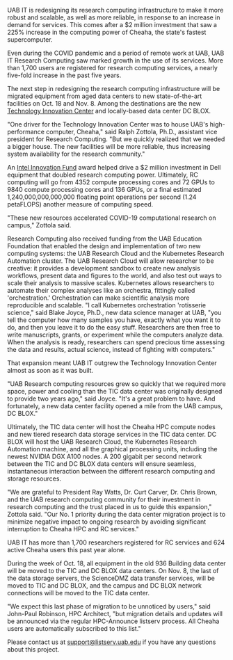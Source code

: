 UAB IT is redesigning its research computing infrastructure to make it more robust and scalable, as well as more reliable, in response to an increase in demand for services. This comes after a $2 million investment that saw a 225% increase in the computing power of Cheaha, the state&#39;s fastest supercomputer.

Even during the COVID pandemic and a period of remote work at UAB, UAB IT Research Computing saw marked growth in the use of its services. More than 1,700 users are registered for research computing services, a nearly five-fold increase in the past five years.

The next step in redesigning the research computing infrastructure will be migrated equipment from aged data centers to new state-of-the-art facilities on Oct. 18 and Nov. 8. Among the destinations are the new [Technology Innovation Center](https://www.uab.edu/news/research/item/12288-uab-s-technology-innovation-center-celebrates-ribbon-cutting-building-opening) and locally-based data center DC BLOX.

&quot;One driver for the Technology Innovation Center was to house UAB&#39;s high-performance computer, Cheaha,&quot; said Ralph Zottola, Ph.D., assistant vice president for Research Computing. &quot;But we quickly realized that we needed a bigger house. The new facilities will be more reliable, thus increasing system availability for the research community.&quot;

An [Intel Innovation Fund](https://newsroom.intel.com/news/intel-commits-technology-response-combat-coronavirus/#gs.cqp09m) award helped drive a $2 million investment in Dell equipment that doubled research computing power. Ultimately, RC computing will go from 4352 compute processing cores and 72 GPUs to 9840 compute processing cores and 136 GPUs, or a final estimated 1,240,000,000,000,000 floating point operations per second (1.24 petaFLOPS) another measure of computing speed.

&quot;These new resources accelerated COVID-19 computational research on campus,&quot; Zottola said.

Research Computing also received funding from the UAB Education Foundation that enabled the design and implementation of two new computing systems: the UAB Research Cloud and the Kubernetes Research Automation cluster. The UAB Research Cloud will allow researcher to be creative: it provides a development sandbox to create new analysis workflows, present data and figures to the world, and also test out ways to scale their analysis to massive scales. Kubernetes allows researchers to automate their complex analyses like an orchestra, fittingly called &#39;orchestration.&#39; Orchestration can make scientific analysis more reproducible and scalable. &quot;I call Kubernetes orchestration &#39;rotisserie science,&quot; said Blake Joyce, Ph.D., new data science manager at UAB, &quot;you tell the computer how many samples you have, exactly what you want it to do, and then you leave it to do the easy stuff. Researchers are then free to write manuscripts, grants, or experiment while the computers analyze data. When the analysis is ready, researchers can spend precious time assessing the data and results, actual science, instead of fighting with computers.&quot;

That expansion meant UAB IT outgrew the Technology Innovation Center almost as soon as it was built.

&quot;UAB Research computing resources grew so quickly that we required more space, power and cooling than the TIC data center was originally designed to provide two years ago,&quot; said Joyce. &quot;It&#39;s a great problem to have. And fortunately, a new data center facility opened a mile from the UAB campus, DC BLOX.&quot;

Ultimately, the TIC data center will host the Cheaha HPC compute nodes and new tiered research data storage services in the TIC data center. DC BLOX will host the UAB Research Cloud, the Kubernetes Research Automation machine, and all the graphical processing units, including the newest NVIDIA DGX A100 nodes. A 200 gigabit per second network between the TIC and DC BLOX data centers will ensure seamless, instantaneous interaction between the different research computing and storage resources.

&quot;We are grateful to President Ray Watts, Dr. Curt Carver, Dr. Chris Brown, and the UAB research computing community for their investment in research computing and the trust placed in us to guide this expansion,&quot; Zottola said. &quot;Our No. 1 priority during the data center migration project is to minimize negative impact to ongoing research by avoiding significant interruption to Cheaha HPC and RC services.&quot;

UAB IT has more than 1,700 researchers registered for RC services and 624 active Cheaha users this past year alone.

During the week of Oct. 18, all equipment in the old 936 Building data center will be moved to the TIC and DC BLOX data centers. On Nov. 8, the last of the data storage servers, the ScienceDMZ data transfer services, will be moved to TIC and DC BLOX, and the campus and DC BLOX network connections will be moved to the TIC data center.

&quot;We expect this last phase of migration to be unnoticed by users,&quot; said John-Paul Robinson, HPC Architect, &quot;but migration details and updates will be announced via the regular HPC-Announce listserv process. All Cheaha users are automatically subscribed to this list.&quot;

Please contact us at [support@listserv.uab.edu](mailto:support@listserv.uab.edu) if you have any questions about this project.
```

